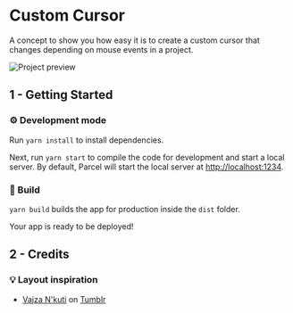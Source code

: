 # Custom Cursor

A concept to show you how easy it is to create a custom cursor that changes depending on mouse events in a project.

![Project preview](https://www.giuliamalaroda.com/wp-content/uploads/2021/09/custom-cursor-preview.png)

## 1 - Getting Started
### ⚙️ Development mode
Run `yarn install` to install dependencies.

Next, run `yarn start` to compile the code for development and start a local server.
By default, Parcel will start the local server at [http://localhost:1234](http://localhost:1234).

### 🔨 Build 
`yarn build` builds the app for production inside the `dist` folder.

Your app is ready to be deployed!

## 2 - Credits
### 💡 Layout inspiration
- [Vajza N'kuti](https://inspirimgrafik.com/post/137298477885) on [Tumblr](https://www.tumblr.com/)